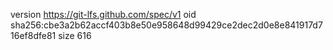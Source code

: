 version https://git-lfs.github.com/spec/v1
oid sha256:cbe3a2b62accf403b8e50e958648d99429ce2dec2d0e8e841917d716ef8dfe81
size 616
